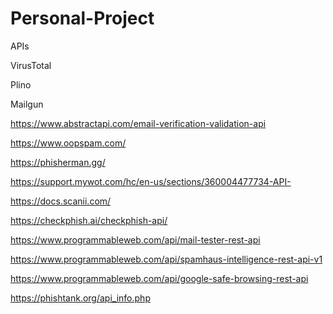 # Personal-Project

APIs

VirusTotal

Plino

Mailgun

https://www.abstractapi.com/email-verification-validation-api

https://www.oopspam.com/

https://phisherman.gg/

https://support.mywot.com/hc/en-us/sections/360004477734-API-

https://docs.scanii.com/

https://checkphish.ai/checkphish-api/

https://www.programmableweb.com/api/mail-tester-rest-api

https://www.programmableweb.com/api/spamhaus-intelligence-rest-api-v1

https://www.programmableweb.com/api/google-safe-browsing-rest-api

https://phishtank.org/api_info.php
